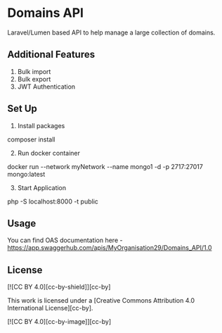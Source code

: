 # Domains API
Laravel/Lumen based API to help manage a large collection of domains.

## Additional Features
 1. Bulk import
 2. Bulk export
 3. JWT Authentication

## Set Up

 1. Install packages
 
composer install

2. Run docker container

docker run --network myNetwork --name mongo1 -d -p 2717:27017 mongo:latest

3. Start Application

php -S localhost:8000 -t public


## Usage

You can find OAS documentation here - https://app.swaggerhub.com/apis/MyOrganisation29/Domains_API/1.0

## License
[![CC BY 4.0][cc-by-shield]][cc-by]

This work is licensed under a
[Creative Commons Attribution 4.0 International License][cc-by].

[![CC BY 4.0][cc-by-image]][cc-by]
